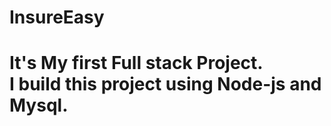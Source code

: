 # InsureEasy
<h1>It's My first Full stack Project. <br>
    I build this project using Node-js and Mysql.
</h1>